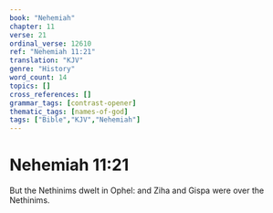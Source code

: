 ```yaml
---
book: "Nehemiah"
chapter: 11
verse: 21
ordinal_verse: 12610
ref: "Nehemiah 11:21"
translation: "KJV"
genre: "History"
word_count: 14
topics: []
cross_references: []
grammar_tags: [contrast-opener]
thematic_tags: [names-of-god]
tags: ["Bible","KJV","Nehemiah"]
---
```


# Nehemiah 11:21

But the Nethinims dwelt in Ophel: and Ziha and Gispa were over the Nethinims.

